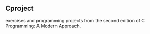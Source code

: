 ## Cproject
 exercises and programming projects from the second edition of C Programming: A Modern Approach. 
